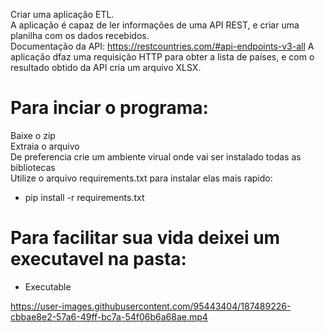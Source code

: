 

Criar uma aplicação ETL.<br/> 
A aplicação é capaz de ler informações de uma API REST, e criar uma planilha com os dados recebidos.<br/>
Documentação da API: https://restcountries.com/#api-endpoints-v3-all
A aplicação dfaz uma requisição HTTP para obter a lista de países, e com o resultado
obtido da API cria um arquivo XLSX.

# Para inciar o programa:

Baixe o zip<br>
Extraia o arquivo<br>
De preferencia crie um ambiente virual onde vai ser instalado todas as bibliotecas<br>
Utilize o arquivo requirements.txt para instalar elas mais rapido:

- pip install -r requirements.txt

# Para facilitar sua vida deixei um executavel na pasta:

- Executable


https://user-images.githubusercontent.com/95443404/187489226-cbbae8e2-57a6-49ff-bc7a-54f06b6a68ae.mp4

